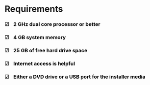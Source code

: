# Requirements

### &#9745; <span style="color: black; margin-left: 10px;">2 GHz dual core processor or better</span>

### &#9745; <span style="color: black; margin-left: 10px;">4 GB system memory</span>

### &#9745; <span style="color: black; margin-left: 10px;">25 GB of free hard drive space</span>

### &#9745; <span style="color: black; margin-left: 10px;">Internet access is helpful</span>

### &#9745; <span style="color: black; margin-left: 10px;">Either a DVD drive or a USB port for the installer media</span>